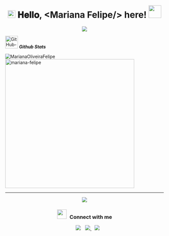 <h1 align="center">
  <img src="GIF/Earth.gif" width="24px">
  𝐇𝐞𝐥𝐥𝐨, &lt;Mariana Felipe/&gt; here!
  <img src="GIF/Hi.gif" width="40px" />
</h1>

<p align="center">
  <a href="https://github.com/DenverCoder1/readme-typing-svg"><img src="https://readme-typing-svg.herokuapp.com?font=Times+My+Roman&pause=1000&color=02C6F7&center=true&width=435&lines=Welcome+to+my+Github+Profile!;I'm+a+Web+Developer" /></a>
</p>

<p align="left">
 <img src="https://media.tenor.com/3arJZZkFW6kAAAAi/dancing-duck-danse.gif" width="40px" alt="GitHub-Status"/>&nbsp;<i><b>Github Stats</b></i>
</p>
 
<p><img align="left" src="https://github-readme-stats.vercel.app/api/top-langs?username=MarianaOliveiraFelipe&show_icons=true&locale=en&layout=compact" alt="MarianaOliveiraFelipe" /></p>
<p>&nbsp;<img align="center" src="https://github-readme-stats.vercel.app/api?username=MarianaOliveiraFelipe&show_icons=true&locale=en" alt="mariana-felipe" width="410" /></p>


<hr>

<p align="center">
  <a href="https://skillicons.dev">
    <img src="https://skillicons.dev/icons?i=js,html,css,notion" />
  </a>
</p>


<h3 align="center" > <img src="https://media.giphy.com/media/iY8CRBdQXODJSCERIr/giphy.gif" width="30" height="30" style="margin-right: 10px;">Connect with me </h3>

<p align="center">

 <div align="center"  class="icons-social" style="margin-left: 10px;">
        <a style="margin-left: 10px;"  target="_blank" href="https://www.linkedin.com/in/mariana-felipe-dev/">
			<img src="https://skillicons.dev/icons?i=linkedin"></a>
        <a style="margin-left: 10px;" target="_blank" href="https://github.com/MarianaOliveiraFelipe">
		  <img src="https://skillicons.dev/icons?i=discord"></>
        <a style="margin-left: 10px;" target="_blank" href="https://www.instagram.com/mariana_o.felipe/">
			<img src="https://skillicons.dev/icons?i=instagram"></a>
		</div>
</p>



